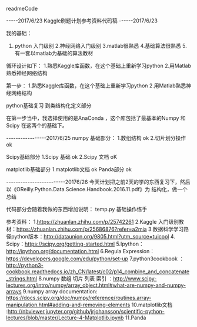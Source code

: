 readmeCode

-----2017/6/23         Kaggle刷题计划参考资料代码稿
------2017/6/23   
  
我的基础：
1. python 入门级别
2.神经网络入门级别
3.matlab很熟悉
4.基础算法很熟悉
5.有一套以matlab为基础的算法教材


循环设计如下：
1.熟悉Kaggle库函数，在这个基础上重新学习python
2.用Matlab熟悉神经网络结构

第一步：
1.熟悉Kaggle库函数，在这个基础上重新学习python
2.用Matlab熟悉神经网络结构


python基础复习
到类结构化定义部分


在第一步当中，我选择使用的是AnaConda ，这个库包括了最基本的Numpy 和Scipy 在这两个的基础下。


-----------------2017/6/25
numpy 基础部分：
1.数组结构 ok
2.切片划分操作  ok

Scipy基础部分
1.Scipy 基础  ok
2.Scipy 文档  oK          


matplotlib基础部分
1.matplotlib文档  ok
Panda部分    ok


-------------------------20176/26
今天计划把之前2天的学的东西复习下，然后以《OReilly.Python.Data.Science.Handbook.2016.11.pdf》为
结构化，做一个总结




代码部分会随着我做的东西增加说明：
temp.py 基础操作练手





参考资料：
1.https://zhuanlan.zhihu.com/p/25742261
2.Kaggle 入门级别教材：https://zhuanlan.zhihu.com/p/25686876?refer=a2mia
3.数据科学学习路径python版本：http://dataunion.org/9805.html?utm_source=tuicool
4. Scipy：https://scipy.org/getting-started.html
5.Ipython：http://ipython.org/documentation.html
6.Regula Expression：https://developers.google.com/edu/python/set-up
7.python3cookbook ：http://python3-cookbook.readthedocs.io/zh_CN/latest/c02/p14_combine_and_concatenate_strings.html
8.numpy 数组 切片 列表 索引 ：http://www.scipy-lectures.org/intro/numpy/array_object.html#what-are-numpy-and-numpy-arrays
9.numpy array  documentation: https://docs.scipy.org/doc/numpy/reference/routines.array-manipulation.html#adding-and-removing-elements
10.matplotlib文档 :http://nbviewer.jupyter.org/github/jrjohansson/scientific-python-lectures/blob/master/Lecture-4-Matplotlib.ipynb
11.Panda


